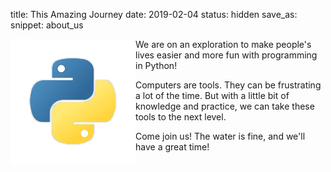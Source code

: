 title: This Amazing Journey
date: 2019-02-04
status: hidden
save_as: 
snippet: about_us

<img src="../images/python_icon.png" alt="drawing" width="200" style="float:left; border:none"/>
We are on an exploration to make people's lives easier and more
fun with programming in Python!

Computers are tools. They can be frustrating a lot of the time. But with a little
bit of knowledge and practice, we can take these tools to the next level.

Come join us! The water is fine, and we'll have a great time!

